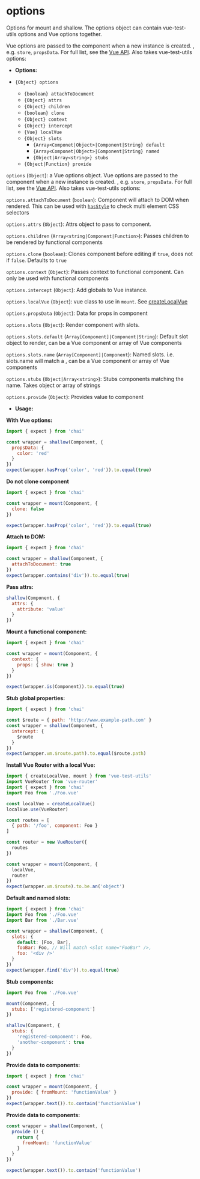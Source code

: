 # options

Options for mount and shallow. The options object can contain vue-test-utils options and Vue options together.

Vue options are passed to the component when a new instance is created. , e.g. `store`, `propsData`. For full list, see the [Vue API](https://vuejs.org/v2/api/). Also takes vue-test-utils options:

- **Options:**

- `{Object} options`
  - `{boolean} attachToDocument`
  - `{Object} attrs`
  - `{Object} children`
  - `{boolean} clone`
  - `{Object} context`
  - `{Object} intercept`
  - `{Vue} localVue`
  - `{Object} slots`  
      - `{Array<Componet|Object>|Component|String} default`  
      - `{Array<Componet|Object>|Component|String} named`  
      - `{Object|Array<string>} stubs`
  - `{Object|Function} provide`

`options` (`Object`): a Vue options object. Vue options are passed to the component when a new instance is created. , e.g. `store`, `propsData`. For full list, see the [Vue API](https://vuejs.org/v2/api/). Also takes vue-test-utils options:

`options.attachToDocument` (`boolean`): Component will attach to DOM when rendered. This can be used with [`hasStyle`](/docs/en/api/wrapper/hasStyle.md) to check multi element CSS selectors

`options.attrs` (`Object`): Attrs object to pass to component.

`options.children` (`Array<string|Component|Function>`): Passes children to be rendered by functional components

`options.clone` (`boolean`): Clones component before editing if `true`, does not if `false`. Defaults to `true`

`options.context` (`Object`): Passes context to functional component. Can only be used with functional components

`options.intercept` (`Object`): Add globals to Vue instance.

`options.localVue` (`Object`): vue class to use in `mount`. See [createLocalVue](/docs/en/api/createLocalVue.md)

`options.propsData` (`Object`): Data for props in component

`options.slots` (`Object`): Render component with slots.

`options.slots.default` (`Array[Component]|Component|String`): Default slot object to render, can be a Vue component or array of Vue components

`options.slots.name` (`Array[Component]|Component`): Named slots. i.e. slots.name will match a <slot name="name" />, can be a Vue component or array of Vue components

`options.stubs` (`Object|Array<string>`): Stubs components matching the name. Takes object or array of strings

`options.provide` (`Object`): Provides value to component

- **Usage:**

**With Vue options:**

```js
import { expect } from 'chai'

const wrapper = shallow(Component, {
  propsData: {
    color: 'red'
  }
})
expect(wrapper.hasProp('color', 'red')).to.equal(true)
```

**Do not clone component**

```js
import { expect } from 'chai'

const wrapper = mount(Component, {
  clone: false
})

expect(wrapper.hasProp('color', 'red')).to.equal(true)
```

**Attach to DOM:**

```js
import { expect } from 'chai'

const wrapper = shallow(Component, {
  attachToDocument: true
})
expect(wrapper.contains('div')).to.equal(true)
```

**Pass attrs:**

```js
shallow(Component, {
  attrs: {
    attribute: 'value'
  }
})
```

**Mount a functional component:**

```js
import { expect } from 'chai'

const wrapper = mount(Component, {
  context: {
    props: { show: true }
  }
})

expect(wrapper.is(Component)).to.equal(true)
```

**Stub global properties:**

```js
import { expect } from 'chai'

const $route = { path: 'http://www.example-path.com' }
const wrapper = shallow(Component, {
  intercept: {
    $route
  }
})
expect(wrapper.vm.$route.path).to.equal($route.path)
```

**Install Vue Router with a local Vue:**

```js
import { createLocalVue, mount } from 'vue-test-utils'
import VueRouter from 'vue-router'
import { expect } from 'chai'
import Foo from './Foo.vue'

const localVue = createLocalVue()
localVue.use(VueRouter)

const routes = [
  { path: '/foo', component: Foo }
]

const router = new VueRouter({
  routes
})

const wrapper = mount(Component, {
  localVue,
  router
})
expect(wrapper.vm.$route).to.be.an('object')
```

**Default and named slots:**

```js
import { expect } from 'chai'
import Foo from './Foo.vue'
import Bar from './Bar.vue'

const wrapper = shallow(Component, {
  slots: {
    default: [Foo, Bar],
    fooBar: Foo, // Will match <slot name="FooBar" />,
    foo: '<div />'
  }
})
expect(wrapper.find('div')).to.equal(true)
```

**Stub components:**

```js
import Foo from './Foo.vue'

mount(Component, {
  stubs: ['registered-component']
})

shallow(Component, {
  stubs: {
    'registered-component': Foo,
    'another-component': true
  }
})
```

**Provide data to components:**

```js
import { expect } from 'chai'

const wrapper = mount(Component, {
  provide: { fromMount: 'functionValue' }
})
expect(wrapper.text()).to.contain('functionValue')
```

**Provide data to components:**

```js
const wrapper = shallow(Component, {
  provide () {
    return {
      fromMount: 'functionValue'
    }
  }
})

expect(wrapper.text()).to.contain('functionValue')
```
